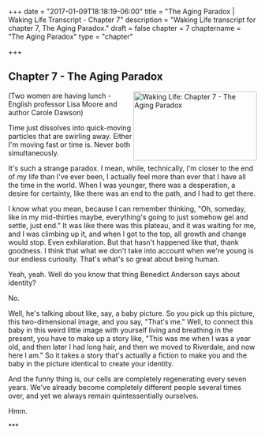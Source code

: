 +++
date = "2017-01-09T18:18:19-06:00"
title = "The Aging Paradox | Waking Life Transcript - Chapter 7"
description = "Waking Life transcript for chapter 7, The Aging Paradox."
draft = false
chapter = 7
chaptername = "The Aging Paradox"
type = "chapter"


+++

## Chapter 7 - The Aging Paradox

<p><a href="http://media.jamesrskemp.com/graphics/wakingLife/WakingLife_07_1.jpg" onclick="window.open(this.href);return false;"><img src="http://media.jamesrskemp.com/graphics/wakingLife/WakingLife_07_1_t.jpg" alt="Waking Life: Chapter 7 - The Aging Paradox" style="width:250px;height:140px;" align="right" /></a>(Two women are having lunch - English professor Lisa Moore and author Carole Dawson)</p>
<p>Time just dissolves into quick-moving particles that are swirling away. Either I'm moving fast or time is. Never both simultaneously.</p>
<p>It's such a strange paradox. I mean, while, technically, I'm closer to the end of my life than I've ever been, I actually feel more than ever that I have all the time in the world. When I was younger, there was a desperation, a desire for certainty, like there was an end to the path, and I had to get there.</p>
<p>I know what you mean, because I can remember thinking, &quot;Oh, someday, like in my mid-thirties maybe, everything's going to just somehow gel and settle, just end.&quot; It was like there was this plateau, and it was waiting for me, and I was climbing up it, and when I got to the top, all growth and change would stop. Even exhilaration. But that hasn't happened like that, thank goodness. I think that what we don't take into account when we're young is our endless curiosity. That's what's so great about being human.</p>
<p>Yeah, yeah. Well do you know that thing Benedict Anderson says about identity?</p>
<p>No.</p>
<p>Well, he's talking about like, say, a baby picture. So you pick up this picture, this two-dimensional image, and you say, &quot;That's me.&quot; Well, to connect this baby in this weird little image with yourself living and breathing in the present, you have to make up a story like, &quot;This was me when I was a year old, and then later I had long hair, and then we moved to Riverdale, and now here I am.&quot; So it takes a story that's actually a fiction to make you and the baby in the picture identical to create your identity.</p>
<p>And the funny thing is, our cells are completely regenerating every seven years. We've already become completely different people several times over, and yet we always remain quintessentially ourselves.</p>
<p>Hmm.</p>
<p>***</p>